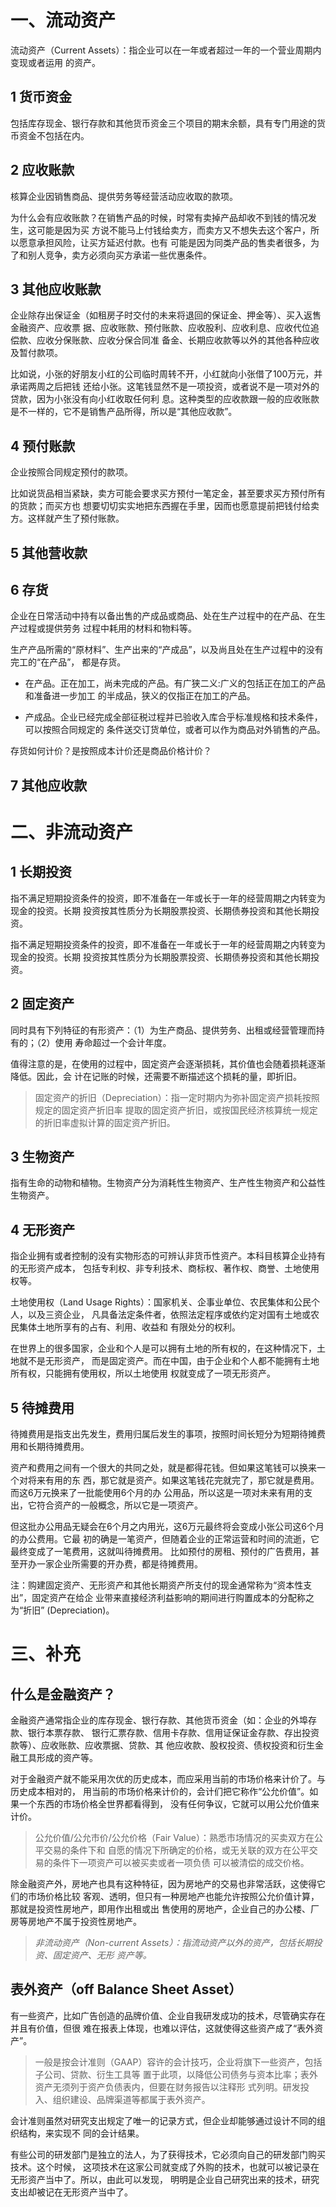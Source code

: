 # 一、流动资产

流动资产（Current Assets）：指企业可以在一年或者超过一年的一个营业周期内变现或者运用
的资产。

## 1 货币资金

包括库存现金、银行存款和其他货币资金三个项目的期末余额，具有专门用途的货币资金不包括在内。

## 2 应收账款

核算企业因销售商品、提供劳务等经营活动应收取的款项。

为什么会有应收账款？在销售产品的时候，时常有卖掉产品却收不到钱的情况发生，这可能是因为买
方说不能马上付钱给卖方，而卖方又不想失去这个客户，所以愿意承担风险，让买方延迟付款。也有
可能是因为同类产品的售卖者很多，为了和别人竞争，卖方必须向买方承诺一些优惠条件。

## 3 其他应收账款

企业除存出保证金（如租房子时交付的未来将退回的保证金、押金等）、买入返售金融资产、应收票
据、应收账款、预付账款、应收股利、应收利息、应收代位追偿款、应收分保账款、应收分保合同准
备金、长期应收款等以外的其他各种应收及暂付款项。

比如说，小张的好朋友小红的公司临时周转不开，小红就向小张借了100万元，并承诺两周之后把钱
还给小张。这笔钱显然不是一项投资，或者说不是一项对外的贷款，因为小张没有向小红收取任何利
息。这种类型的应收款跟一般的应收账款是不一样的，它不是销售产品所得，所以是“其他应收款”。

## 4 预付账款

企业按照合同规定预付的款项。

比如说货品相当紧缺，卖方可能会要求买方预付一笔定金，甚至要求买方预付所有的货款；而买方也
想要切切实实地把东西握在手里，因而也愿意提前把钱付给卖方。这样就产生了预付账款。

## 5 其他营收款

## 6 存货

企业在日常活动中持有以备出售的产成品或商品、处在生产过程中的在产品、在生产过程或提供劳务
过程中耗用的材料和物料等。

生产产品所需的“原材料”、生产出来的“产成品”，以及尚且处在生产过程中的没有完工的“在产品”，
都是存货。

- 在产品。正在加工，尚未完成的产品。有广狭二义:广义的包括正在加工的产品和准备进一步加工
的半成品，狭义的仅指正在加工的产品。

- 产成品。企业已经完成全部征税过程并已验收入库合乎标准规格和技术条件，可以按照合同规定的
条件送交订货单位，或者可以作为商品对外销售的产品。

存货如何计价？是按照成本计价还是商品价格计价？

## 7 其他应收款


# 二、非流动资产

## 1 长期投资

指不满足短期投资条件的投资，即不准备在一年或长于一年的经营周期之内转变为现金的投资。长期
投资按其性质分为长期股票投资、长期债券投资和其他长期投资。

指不满足短期投资条件的投资，即不准备在一年或长于一年的经营周期之内转变为现金的投资。长期
投资按其性质分为长期股票投资、长期债券投资和其他长期投资。

## 2 固定资产

同时具有下列特征的有形资产：（1）为生产商品、提供劳务、出租或经营管理而持有的；（2）使用
寿命超过一个会计年度。

值得注意的是，在使用的过程中，固定资产会逐渐损耗，其价值也会随着损耗逐渐降低。因此，会
计在记账的时候，还需要不断描述这个损耗的量，即折旧。

>固定资产的折旧（Depreciation）：指一定时期内为弥补固定资产损耗按照规定的固定资产折旧率
提取的固定资产折旧，或按国民经济核算统一规定的折旧率虚拟计算的固定资产折旧。

## 3 生物资产

指有生命的动物和植物。生物资产分为消耗性生物资产、生产性生物资产和公益性生物资产。

## 4 无形资产

指企业拥有或者控制的没有实物形态的可辨认非货币性资产。本科目核算企业持有的无形资产成本，
包括专利权、非专利技术、商标权、著作权、商誉、土地使用权等。

土地使用权（Land Usage Rights）：国家机关、企事业单位、农民集体和公民个人，以及三资企业，
凡具备法定条件者，依照法定程序或依约定对国有土地或农民集体土地所享有的占有、利用、收益和
有限处分的权利。

在世界上的很多国家，企业和个人是可以拥有土地的所有权的，在这种情况下，土地就不是无形资产，
而是固定资产。而在中国，由于企业和个人都不能拥有土地所有权，只能拥有使用权，所以土地使用
权就变成了一项无形资产。

## 5 待摊费用

待摊费用是指支出先发生，费用归属后发生的事项，按照时间长短分为短期待摊费用和长期待摊费用。

资产和费用之间有一个很大的共同之处，就是都得花钱。但如果这笔钱可以换来一个对将来有用的东
西，那它就是资产。如果这笔钱花完就完了，那它就是费用。而这6万元换来了一批能使用6个月的办
公用品，所以这是一项对未来有用的支出，它符合资产的一般概念，所以它是一项资产。

但这批办公用品无疑会在6个月之内用光，这6万元最终将会变成小张公司这6个月的办公费用。它最
初的确是一笔资产，但随着企业的正常运营和时间的流逝，它最终变成了一笔费用，这就叫待摊费用。
比如预付的房租、预付的广告费用，甚至开办一家企业所需要的开办费，都是待摊费用。

注：购建固定资产、无形资产和其他长期资产所支付的现金通常称为“资本性支出”，固定资产在给企
业带来直接经济利益影响的期间进行购置成本的分配称之为“折旧” (Depreciation)。


# 三、补充

## 什么是金融资产？

金融资产通常指企业的库存现金、银行存款、其他货币资金（如：企业的外埠存款、银行本票存款、
银行汇票存款、信用卡存款、信用证保证金存款、存出投资款等）、应收账款、应收票据、贷款、其
他应收款、股权投资、债权投资和衍生金融工具形成的资产等。

对于金融资产就不能采用次优的历史成本，而应采用当前的市场价格来计价了。与历史成本相对的，
用当前的市场价格来计价的，会计们把它称作“公允价值”。如果一个东西的市场价格全世界都看得到，
没有任何争议，它就可以用公允价值来计价。

> 公允价值/公允市价/公允价格（Fair Value）：熟悉市场情况的买卖双方在公平交易的条件下和
自愿的情况下所确定的价格，或无关联的双方在公平交易的条件下一项资产可以被买卖或者一项负债
可以被清偿的成交价格。

除金融资产外，房地产也具有这种特征，因为房地产的交易也非常活跃，这使得它们的市场价格比较
客观、透明，但只有一种房地产也能允许按照公允价值计算，那就是投资性房地产，即用作出租或出
售使用的房地产，企业自己的办公楼、厂房等房地产不属于投资性房地产。

>*非流动资产（Non-current Assets）：指流动资产以外的资产，包括长期投资、固定资产、无形
资产等。*

## 表外资产（off Balance Sheet Asset）

有一些资产，比如广告创造的品牌价值、企业自我研发成功的技术，尽管确实存在并且有价值，但很
难在报表上体现，也难以评估，这就使得这些资产成了“表外资产”。

>一般是按会计准则（GAAP）容许的会计技巧，企业将旗下一些资产，包括子公司、贷款、衍生工具等
置于此项，以降低公司债务与资本比率；表外资产无须列于资产负债表内，但要在财务报告以注释形
式列明。研发投入、组织建设、品牌渠道等都属于表外资产。

会计准则虽然对研究支出规定了唯一的记录方式，但企业却能够通过设计不同的组织结构，来实现不
同的会计结果。

有些公司的研发部门是独立的法人，为了获得技术，它必须向自己的研发部门购买技术。这个时候，
这项技术在这家公司就变成了外购的技术，也就可以被记录在无形资产当中了。所以，由此可以发现，
明明是企业自己研究出来的技术，研究支出却被记在无形资产当中了。
